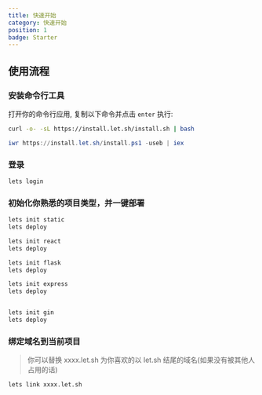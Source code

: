 ```yaml
---
title: 快速开始
category: 快速开始
position: 1
badge: Starter
---
```


## 使用流程

### 安装命令行工具

打开你的命令行应用, 复制以下命令并点击 `enter` 执行:

<code-group>
  <code-block label="linux/macOS" active>

```bash
curl -o- -sL https://install.let.sh/install.sh | bash
```

  </code-block>
  <code-block label="Windows">

```powershell
iwr https://install.let.sh/install.ps1 -useb | iex
```

  </code-block>
</code-group>

### 登录

```bash
lets login
```

### 初始化你熟悉的项目类型，并一键部署

<code-group>
  <code-block label="static" active>

```bash
lets init static
lets deploy
```

  </code-block>
  <code-block label="react">

```bash
lets init react
lets deploy
```

  </code-block>
  <code-block label="flask">

```bash
lets init flask
lets deploy
```

  </code-block>
  <code-block label="express">

```bash
lets init express
lets deploy
```

  </code-block>
  <code-block label="gin">

```bash

lets init gin
lets deploy
```

  </code-block>
</code-group>

### 绑定域名到当前项目

> 你可以替换 xxxx.let.sh 为你喜欢的以 let.sh 结尾的域名(如果没有被其他人占用的话)

```bash
lets link xxxx.let.sh
```

<!--
## Admonitions

:::note
This is a note
:::

:::tip
This is a tip
:::

:::important
This is important
:::

:::caution
This is a caution
:::

:::warning
This is a warning
::: -->
